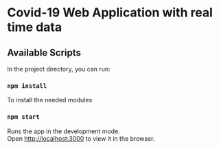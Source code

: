 # Covid-19 Web Application with real time data

## Available Scripts

In the project directory, you can run:

### `npm install`

To install the needed modules

### `npm start`

Runs the app in the development mode.<br />
Open [http://localhost:3000](http://localhost:3000) to view it in the browser.



